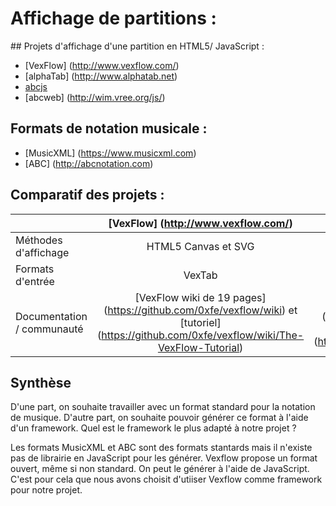 # Affichage de partitions :

## Projets d'affichage d'une partition en HTML5/ JavaScript :
- [VexFlow] (http://www.vexflow.com/) 
- [alphaTab] (http://www.alphatab.net)
- [abcjs](https://github.com/paulrosen/abcjs)
- [abcweb] (http://wim.vree.org/js/)

## Formats de notation musicale : 
- [MusicXML] (https://www.musicxml.com)
- [ABC] (http://abcnotation.com)

## Comparatif  des projets :
|                   | [VexFlow] (http://www.vexflow.com/) |[alphaTab] (http://www.alphatab.net) | [abcjs] (https://github.com/paulrosen/abcjs) | [abcweb] (http://wim.vree.org/js/) |
| ------------- |:-------------:| -----:| -----:| -----:|
| Méthodes d'affichage | HTML5 Canvas et SVG |  HTML5 Canvas et SVG | SVG  | SVG |
| Formats d'entrée      | VexTab | AlphaTex markup | ABC| ABC ou MusicXML |
| Documentation / communauté | [VexFlow wiki de 19 pages] (https://github.com/0xfe/vexflow/wiki) et [tutoriel] (https://github.com/0xfe/vexflow/wiki/The-VexFlow-Tutorial) | [Documentation en ligne sommaire] (http://www.alphatab.net/documentation/) et [API] (http://api.alphatab.net/alphatab/index.html) | [API] (https://github.com/paulrosen/abcjs/blob/master/api.md) | [documentation] (http://wim.vree.org/js/readme.html) |

## Synthèse 

D'une part, on souhaite travailler avec un format  standard pour la notation de musique. D'autre part, on souhaite pouvoir générer ce format à l'aide d'un framework.
Quel est le framework le plus adapté à notre projet ?

Les formats MusicXML et ABC sont des formats stantards mais il n'existe pas de librairie en JavaScript pour les générer.
Vexflow  propose un format ouvert, même si non standard. On peut le générer à l'aide de JavaScript. C'est pour cela que nous avons choisit d'utiiser Vexflow comme framework pour notre projet.
